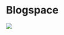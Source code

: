 # Blogspace

[<img src="https://cdn4.iconfinder.com/data/icons/logos-3/600/React.js_logo-512.png">](http://google.com.au/)
